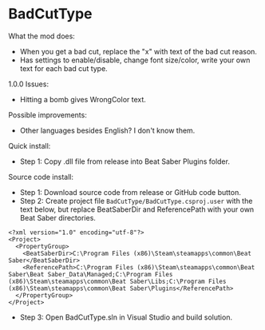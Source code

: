 # BadCutType
What the mod does:
- When you get a bad cut, replace the "x" with text of the bad cut reason.
- Has settings to enable/disable, change font size/color, write your own text for each bad cut type.

1.0.0 Issues:
- Hitting a bomb gives WrongColor text.

Possible improvements:
- Other languages besides English? I don't know them.

Quick install:
- Step 1: Copy .dll file from release into Beat Saber Plugins folder.

Source code install:
- Step 1: Download source code from release or GitHub code button.
- Step 2: Create project file `BadCutType/BadCutType.csproj.user` with the text below, but replace BeatSaberDir and ReferencePath with your own Beat Saber directories.
```
<?xml version="1.0" encoding="utf-8"?>
<Project>
  <PropertyGroup>
    <BeatSaberDir>C:\Program Files (x86)\Steam\steamapps\common\Beat Saber</BeatSaberDir>
    <ReferencePath>C:\Program Files (x86)\Steam\steamapps\common\Beat Saber\Beat Saber_Data\Managed;C:\Program Files (x86)\Steam\steamapps\common\Beat Saber\Libs;C:\Program Files (x86)\Steam\steamapps\common\Beat Saber\Plugins</ReferencePath>
  </PropertyGroup>
</Project>
```
- Step 3: Open BadCutType.sln in Visual Studio and build solution.
